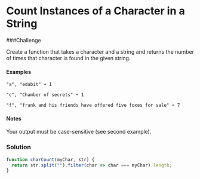 # Count Instances of a Character in a String

###Challenge

Create a function that takes a character and a string and returns the number of times that character is found in the given string.

#### Examples

```
"a", "edabit" ➞ 1

"c", "Chamber of secrets" ➞ 1

"f", "frank and his friends have offered five foxes for sale" ➞ 7
```

#### Notes

Your output must be case-sensitive (see second example).

### Solution

```javascript
function charCount(myChar, str) {
  return str.split("").filter(char => char === myChar).length;
}
```
